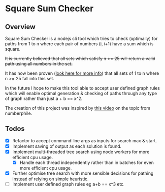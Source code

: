 # Square Sum Checker

## Overview
Square Sum Checker is a nodejs cli tool which tries to check (optimally) for paths from 1 to n where each pair of numbers (i, i+1) have a sum which is square.

~~It is currently believed that all sets which satisfy n >= 25 will return a valid path using all numbers in the set.~~

It has now been proven ([look here for more info](https://oeis.org/A090461)) that all sets of 1 to n where n >= 25 fall into this set. 

In the future I hope to make this tool able to accept user defined graph rules which will enable optimal generation & checking of paths through any type of graph rather than just a + b == x^2.

The creation of this project was inspired by [this video](https://www.youtube.com/watch?v=G1m7goLCJDY) on the topic from numberphile.

## Todos
- [x] Refactor to accept command line args as inputs for search max & start.
- [x] Implement saving of output as each solution is found.
- [x] Implement multi-threaded tree search using node workers for more efficient cpu usage.
    - [x] Handle each thread independently rather than in batches for even more efficient cpu usage.
- [x] Further optimise tree search with more sensible decisions for pathing instead of relying on simple heuristic.
- [ ] Implement user defined graph rules eg a+b == x^3 etc.
